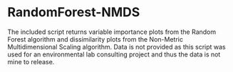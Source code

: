 # RandomForest-NMDS

The included script returns variable importance plots from the Random Forest algorithm and dissimilarity plots from the Non-Metric Multidimensional Scaling algorithm. Data is not provided as this script was used for an environmental lab consulting project and thus the data is not mine to release.
